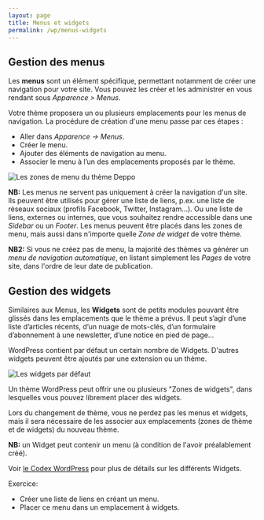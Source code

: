 ```yaml
---
layout: page
title: Menus et widgets
permalink: /wp/menus-widgets
---
```


Gestion des menus
---

Les **menus** sont un élément spécifique, permettant notamment de créer une navigation pour votre site. Vous pouvez les créer et les administrer en vous rendant sous *Apparence > Menus*. 

Votre thème proposera un ou plusieurs emplacements pour les menus de navigation. La procédure de création d'une menu passe par ces étapes :

* Aller dans *Apparence → Menus*.
* Créer le menu.
* Ajouter des éléments de navigation au menu.
* Associer le menu à l’un des emplacements proposés par le thème.

![Les zones de menu du thème Deppo](/cours-wp/img/zones-menu-deppo.png)

**NB:** Les menus ne servent pas uniquement à créer la navigation d'un site. Ils peuvent être utilisés pour gérer une liste de liens, p.ex. une liste de réseaux sociaux (profils Facebook, Twitter, Instagram...). Ou une liste de liens, externes ou internes, que vous souhaitez rendre accessible dans une *Sidebar* ou un *Footer*. Les menus peuvent être placés dans les zones de menu, mais aussi dans n'importe quelle *Zone de widget* de votre thème.

**NB2:** Si vous ne créez pas de menu, la majorité des thèmes va générer un *menu de navigation automatique*, en listant simplement les *Pages* de votre site, dans l'ordre de leur date de publication.

Gestion des widgets
---

Similaires aux Menus, les **Widgets** sont de petits modules pouvant être glissés dans les emplacements que le thème a prévus. Il peut s’agir d’une liste d’articles récents, d’un nuage de mots-clés, d’un formulaire d’abonnement à une newsletter, d’une notice en pied de page...

WordPress contient par défaut un certain nombre de Widgets. D'autres widgets peuvent être ajoutés par une extension ou un thème.

![Les widgets par défaut](/cours-wp/img/default-widgets.jpg)

Un thème WordPress peut offrir une ou plusieurs "Zones de widgets", dans lesquelles vous pouvez librement placer des widgets.

Lors du changement de thème, vous ne perdez pas les menus et widgets, mais il sera nécessaire de les associer aux emplacements (zones de thème et de widgets) du nouveau thème.

**NB:** un Widget peut contenir un menu (à condition de l'avoir préalablement créé).


Voir [le Codex WordPress](https://codex.wordpress.org/fr:Apparence_%C3%89cran_des_Widgets) pour plus de détails sur les différents Widgets.

Exercice:
     
- Créer une liste de liens en créant un menu.
- Placer ce menu dans un emplacement à widgets.